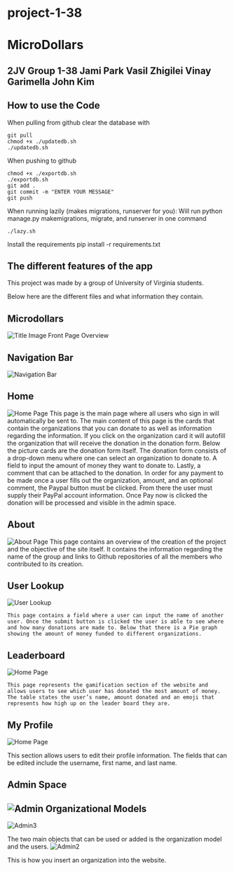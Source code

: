 # project-1-38

MicroDollars
============

2JV Group 1-38
Jami Park Vasil Zhigilei Vinay Garimella John Kim
--------------------------------------------------------


How to use the Code
------------------

When pulling from github clear the database with

    git pull
    chmod +x ./updatedb.sh
    ./updatedb.sh

When pushing to github

    chmod +x ./exportdb.sh
    ./exportdb.sh
    git add .
    git commit -m "ENTER YOUR MESSAGE"
    git push

When running lazily (makes migrations, runserver for you):
Will run python manage.py makemigrations, migrate, and runserver in one command

    ./lazy.sh

Install the requirements
    pip install -r requirements.txt

The different features of the app
---------------------------------

This project was made by a group of University of Virginia students.

Below here are the different files and what information they contain.

Microdollars
-----------
![Title Image](./media/readmeimages/header.png)
Front Page Overview

Navigation Bar
--------------
![Navigation Bar](./media/readmeimages/Navigation.png)

Home
-----
![Home Page](./media/readmeimages/Home.png)
	This page is the main page where all users who sign in will automatically be sent to. The main content of this page is the cards that contain the organizations that you can donate to as well as information regarding the information. If you click on the organization card it will autofill the organization that will receive the donation in the donation form.
	Below the picture cards are the donation form itself. The donation form consists of a drop-down menu where one can select an organization to donate to. A field to input the amount of money they want to donate to. Lastly, a comment that can be attached to the donation. In order for any payment to be made once a user fills out the organization, amount, and an optional comment, the Paypal button must be clicked. From there the user must supply their PayPal account information. Once Pay now is clicked the donation will be processed and visible in the admin space.

About
-----
![About Page](./media/readmeimages/About.png)
This page contains an overview of the creation of the project and the objective of the site itself. It contains the information regarding the name of the group and links to Github repositories of all the members who contributed to its creation.


User Lookup
-----
![User Lookup](./media/readmeimages/Lookup.png)

	This page contains a field where a user can input the name of another user. Once the submit button is clicked the user is able to see where and how many donations are made to. Below that there is a Pie graph showing the amount of money funded to different organizations.


Leaderboard
-----
![Home Page](./media/readmeimages/Leaderboard.png)

	This page represents the gamification section of the website and allows users to see which user has donated the most amount of money. The table states the user’s name, amount donated and an emoji that represents how high up on the leader board they are.
My Profile
----------
![Home Page](./media/readmeimages/Profile.png)

This section allows users to edit their profile information. The fields that can be edited include the username, first name, and last name.


Admin Space
-----------
![Admin](./media/readmeimages/Admin.png)
Organizational Models
---------------------
![Admin3](./media/readmeimages/Admin3.png)


The two main objects that can be used or added is the organization model and the users.
![Admin2](./media/readmeimages/Admin2.png)


This is how you insert an organization into the website.
